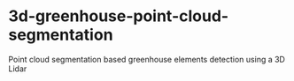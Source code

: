 # 3d-greenhouse-point-cloud-segmentation
Point cloud segmentation based greenhouse elements detection using a 3D Lidar

